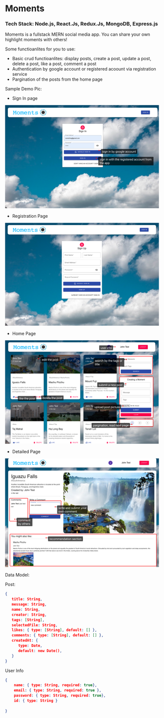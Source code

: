 # Moments

### Tech Stack: Node.js, React.Js, Redux.Js, MongoDB, Express.js

Moments is a fullstack MERN social media app. You can share your own highlight moments with others! 

 Some functioanlites for you to use:

- Basic crud functioanlites: display posts, create a post, update a post, delete a post, like a post, comment a post
- Authentication by google account or registered acoount via registration service 
- Pargination of the posts from the home page

Sample Demo Pic:

- Sign In page

<img src="https://raw.githubusercontent.com/hesihui/Moments/main/sample_pic/sign_in.png" alt="sign-in" />

- Registration Page

<img src="https://raw.githubusercontent.com/hesihui/Moments/main/sample_pic/register.png" alt="registration" />

- Home Page

<img src="https://raw.githubusercontent.com/hesihui/Moments/main/sample_pic/homepage.png" alt="home" />

- Detailed Page

<img src="https://raw.githubusercontent.com/hesihui/Moments/main/sample_pic/detailed_page.png" alt="detailedPage" />

Data Model:

Post: 

``` json
{
   title: String,
   message: String,
   name: String,
   creator: String,
   tags: [String],
   selectedFile: String,
   likes: { type: [String], default: [] },
   comments: { type: [String], default: [] },
   createdAt: {
      type: Date,
      default: new Date(),
   }
}
```

User Info

```json
{
    name: { type: String, required: true},
    email: { type: String, required: true },
    password: { type: String, required: true},
    id: { type: String }

}
```

